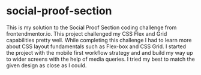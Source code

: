 # social-proof-section
This is my solution to the Social Proof Section coding challenge from frontendmentor.io.
This project challenged my CSS Flex and Grid capabilities pretty well. While completing this challenge I had to learn more about CSS layout fundamentals such as Flex-box and CSS Grid.
I started the project with the mobile first workflow strategy and and build my way up to wider screens with the help of media queries.
I tried my best to match the given design as close as I could.
